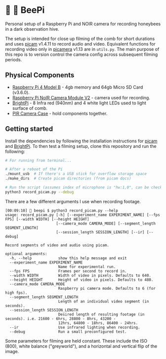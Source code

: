 # 🎥 🐝 BeePi

Personal setup of a Raspberry Pi and NOIR camera for recording honeybees in a dark observation hive.

The setup is intended for close up filming of the comb for short durations and uses [picam](https://github.com/iizukanao/picam) v1.4.11 to record audio and video. Equivalent functions for recording video only in [picamera](https://picamera.readthedocs.io/en/release-1.13/) v1.13 are in `utils.py`. The main purpose of this repo is to version control the camera config across subsequent filming periods.

## Physical Components

- [Raspberry Pi 4 Model B](https://thepihut.com/products/raspberry-pi-4-model-b) - 4gb memory and 64gb Micro SD Card (v3.6.0).
- [Raspberry Pi NoIR Camera Module V2](https://thepihut.com/products/raspberry-pi-noir-camera-module) - camera used for recording.
- [BrightPi](https://uk.pi-supply.com/products/bright-pi-bright-white-ir-camera-light-raspberry-pi) - 8 Infra red (940nm) and 4 white light LEDs used to light surface of comb.
- [PIR Camera Case](https://thepihut.com/products/pir-camera-case-for-raspberry-pi-4-3) - hold components together.

## Getting started

Install the dependencies by following the installation instructions for [picam](https://github.com/iizukanao/picam) and [BrightPi](https://github.com/PiSupply/Bright-Pi). To then test a filming setup, clone this repository and run the following:

```bash
# For running from terminal...

# After a reboot of the Pi
./mount_usb  # If there's a USB stick for overflow storage space
./make_dirs  # Create picam directories (from picam docs)

# Run the script (assumes index of microphone is "hw:1,0", can be checked by `arecord -l`)
python3 record_picam.py --debug
```

There are a few different arguments I use when recording footage.

```
[00:09:10] 🚀 beepi $ python3 record_picam.py --help
usage: record_picam.py [-h] [--experiment_name EXPERIMENT_NAME] [--fps FPS] [--width WIDTH] [--height HEIGHT]
                       [--camera_mode CAMERA_MODE] [--segment_length SEGMENT_LENGTH]
                       [--session_length SESSION_LENGTH] [--ir] [--debug]

Record segments of video and audio using picam.

optional arguments:
  -h, --help            show this help message and exit
  --experiment_name EXPERIMENT_NAME
                        Name for experimental run.
  --fps FPS             Frames per second to record in.
  --width WIDTH         Width of video in pixels. Defaults to 640.
  --height HEIGHT       Height of video in pixels. Defaults to 480.
  --camera_mode CAMERA_MODE
                        Raspberry pi camera mode. Defaults to 6 (for high fps).
  --segment_length SEGMENT_LENGTH
                        Length of an individual video segment (in seconds).
  --session_length SESSION_LENGTH
                        Desired length of resulting footage (in seconds). i.e. 21600 - 6hrs, 28800 - 8hrs, 43200 -
                        12hrs, 64800 - 18hrs, 86400 - 24hrs.
  --ir                  Use infrared lighting when recording.
  --debug               Run a small preconfigured test.
```

Some parameters for filming are held constant. These include the ISO (800), white balance ("greyworld"), and a horizontal and vertical flip of the image.
